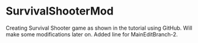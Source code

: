 # SurvivalShooterMod
Creating Survival Shooter game as shown in the tutorial using GitHub. Will make some modifications later on.
Added line for MainEditBranch-2.
